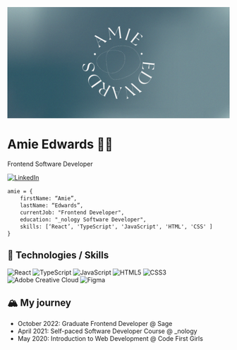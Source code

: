 ![](https://github.com/amiehannah/amiehannah/blob/main/green-colourway.png)
# Amie Edwards 👩‍💻

Frontend Software Developer

<!-- [![LinkedIn](https://img.shields.io/badge/LinkedIn-AmieEdwards-blue)](https://www.linkedin.com/in/amie-edwards-70a19068/) -->
[![LinkedIn](https://img.shields.io/badge/-LinkedIn-0A66C2?logo=linkedin&logoColor=white&style=for-the-badge)](https://www.linkedin.com/in/amie-edwards-70a19068/)


```
amie = { 
	firstName: “Amie”,
	lastName: “Edwards”,
	currentJob: "Frontend Developer",
	education: "_nology Software Developer",
	skills: [‘React’, 'TypeScript', 'JavaScript', 'HTML', 'CSS' ]
}

```


## 🤖 Technologies / Skills
![React](https://img.shields.io/badge/-React-61DAFB?logo=react&logoColor=white&style=for-the-badge&link=/ )
![TypeScript](https://img.shields.io/badge/-Typescript-3278C6?logo=react&logoColor=white&style=for-the-badge&link=/)
![JavaScript](https://img.shields.io/badge/-JavaScript-F7DF1E?logo=javascript&logoColor=white&style=for-the-badge&link=/ ) 
![HTML5](https://img.shields.io/badge/-HTML5-E34F26?logo=html5&logoColor=white&style=for-the-badge&link=/ )
![CSS3](https://img.shields.io/badge/-CSS3-1572B6?logo=css3&logoColor=white&style=for-the-badge&link=/ )
![Adobe Creative Cloud](https://img.shields.io/badge/Adobe%20Creative%20Cloud-DA1F26.svg?style=for-the-badge&logo=Adobe%20Creative%20Cloud&logoColor=white)
![Figma](https://img.shields.io/badge/-Figma-F24E1E?logo=figma&logoColor=white&style=for-the-badge&link=/ )


## 🏔️ My journey 
- October 2022: Graduate Frontend Developer @ Sage
- April 2021: Self-paced Software Developer Course @ _nology
- May 2020: Introduction to Web Development @ Code First Girls

